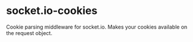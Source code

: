 socket.io-cookies
=================

Cookie parsing middleware for socket.io. Makes your cookies available on the request object.
